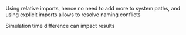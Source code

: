 Using relative imports, hence no need to add more to system paths, and using explicit imports allows to resolve naming conflicts


Simulation time difference can impact results